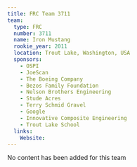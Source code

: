 ```yaml
---
title: FRC Team 3711
team:
  type: FRC
  number: 3711
  name: Iron Mustang
  rookie_year: 2011
  location: Trout Lake, Washington, USA
  sponsors:
    - OSPI
    - JoeScan
    - The Boeing Company
    - Bezos Family Foundation
    - Nelson Brothers Engineering
    - Stude Acres
    - Terry Schmid Gravel
    - Google
    - Innovative Composite Engineering
    - Trout Lake School
  links:
    Website: 
---
```

No content has been added for this team